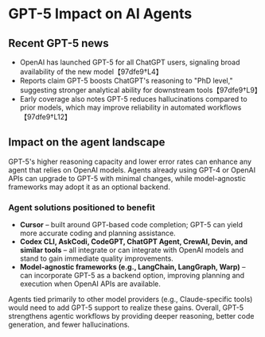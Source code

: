 # GPT-5 Impact on AI Agents

## Recent GPT-5 news
- OpenAI has launched GPT-5 for all ChatGPT users, signaling broad availability of the new model【97dfe9†L4】
- Reports claim GPT-5 boosts ChatGPT's reasoning to "PhD level," suggesting stronger analytical ability for downstream tools【97dfe9†L9】
- Early coverage also notes GPT-5 reduces hallucinations compared to prior models, which may improve reliability in automated workflows【97dfe9†L12】

## Impact on the agent landscape
GPT-5's higher reasoning capacity and lower error rates can enhance any agent that relies on OpenAI models. Agents already using GPT-4 or OpenAI APIs can upgrade to GPT-5 with minimal changes, while model-agnostic frameworks may adopt it as an optional backend.

### Agent solutions positioned to benefit
- **Cursor** – built around GPT-based code completion; GPT-5 can yield more accurate coding and planning assistance.
- **Codex CLI, AskCodi, CodeGPT, ChatGPT Agent, CrewAI, Devin, and similar tools** – all integrate or can integrate with OpenAI models and stand to gain immediate quality improvements.
- **Model-agnostic frameworks (e.g., LangChain, LangGraph, Warp)** – can incorporate GPT-5 as a backend option, improving planning and execution when OpenAI APIs are available.

Agents tied primarily to other model providers (e.g., Claude-specific tools) would need to add GPT-5 support to realize these gains. Overall, GPT-5 strengthens agentic workflows by providing deeper reasoning, better code generation, and fewer hallucinations.
